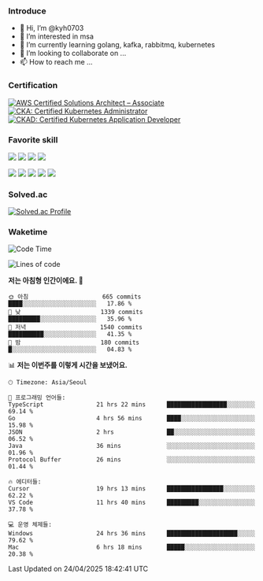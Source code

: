 ### Introduce

<!---
kyh0703/kyh0703 is a ✨ special ✨ repository because its `README.md` (this file) appears on your GitHub profile.
You can click the Preview link to take a look at your changes.
--->

- 👋 Hi, I’m @kyh0703
- 👀 I’m interested in msa
- 🌱 I’m currently learning golang, kafka, rabbitmq, kubernetes
- 💞️ I’m looking to collaborate on ...
- 📫 How to reach me ...

### Certification

<!--START_SECTION:badges-->
[![AWS Certified Solutions Architect – Associate](https://images.credly.com/size/110x110/images/0e284c3f-5164-4b21-8660-0d84737941bc/image.png)](http://www.credly.com/badges/09892086-1381-46b2-bf2d-b67c96fef65f "AWS Certified Solutions Architect – Associate")
[![CKA: Certified Kubernetes Administrator](https://images.credly.com/size/110x110/images/8b8ed108-e77d-4396-ac59-2504583b9d54/cka_from_cncfsite__281_29.png)](http://www.credly.com/badges/fdcd089e-c598-4c77-8383-73de53513b4b "CKA: Certified Kubernetes Administrator")
[![CKAD: Certified Kubernetes Application Developer](https://images.credly.com/size/110x110/images/cc8adc83-1dc6-4d57-8e20-22171247e052/blob)](http://www.credly.com/badges/d01db81e-fc4f-489b-bd4f-3439d9fe33aa "CKAD: Certified Kubernetes Application Developer")
<!--END_SECTION:badges-->

### Favorite skill

<img src="https://img.shields.io/badge/C-000000?style=flat&logo=c&logoColor=A8B9CC" /> <img src="https://img.shields.io/badge/C++-000000?style=flat&logo=c%2B%2B&logoColor=00599C" /> <img src="https://img.shields.io/badge/Go-000000?style=flat&logo=go&logoColor=00ADD8" /> <img src="https://img.shields.io/badge/nodejs-000000?style=flat&logo=node.js&logoColor=A8B9CC" />

<img src="https://img.shields.io/badge/Docker-000000?style=flat&logo=docker&logoColor=2496ED"/> <img src="https://img.shields.io/badge/Kubernetes-000000?style=flat&logo=kubernetes&logoColor=326CE5"/> <img src="https://img.shields.io/badge/rancher-000000?style=flat&logo=rancher&logoColor=0075A8"/> <img src="https://img.shields.io/badge/harbor-000000?style=flat&logo=harbor&logoColor=60B932"/> <img src="https://img.shields.io/badge/ceph-000000?style=flat&logo=ceph&logoColor=EF5C55"/>

### Solved.ac

[![Solved.ac Profile](http://mazassumnida.wtf/api/generate_badge?boj=kyh0703)](https://solved.ac/kyh0703)

### Waketime

<!--START_SECTION:waka-->
![Code Time](http://img.shields.io/badge/Code%20Time-4%2C166%20hrs%2037%20mins-blue)

![Lines of code](https://img.shields.io/badge/%EC%A0%80%EB%8A%94%20%EC%97%AC%ED%83%9C%EA%B9%8C%EC%A7%80%20-7.2%20million%20%EC%A4%84%EC%9D%98%20%EC%BD%94%EB%93%9C%EB%A5%BC%20%EC%9E%91%EC%84%B1%ED%96%88%EC%96%B4%EC%9A%94.-blue)

**저는 아침형 인간이에요. 🐤** 

```text
🌞 아침                     665 commits         ████░░░░░░░░░░░░░░░░░░░░░   17.86 % 
🌆 낮　                     1339 commits        █████████░░░░░░░░░░░░░░░░   35.96 % 
🌃 저녁                     1540 commits        ██████████░░░░░░░░░░░░░░░   41.35 % 
🌙 밤　                     180 commits         █░░░░░░░░░░░░░░░░░░░░░░░░   04.83 % 
```


📊 **저는 이번주를 이렇게 시간을 보냈어요.** 

```text
🕑︎ Timezone: Asia/Seoul

💬 프로그래밍 언어들: 
TypeScript               21 hrs 22 mins      █████████████████░░░░░░░░   69.14 % 
Go                       4 hrs 56 mins       ████░░░░░░░░░░░░░░░░░░░░░   15.98 % 
JSON                     2 hrs               ██░░░░░░░░░░░░░░░░░░░░░░░   06.52 % 
Java                     36 mins             ░░░░░░░░░░░░░░░░░░░░░░░░░   01.96 % 
Protocol Buffer          26 mins             ░░░░░░░░░░░░░░░░░░░░░░░░░   01.44 % 

🔥 에디터들: 
Cursor                   19 hrs 13 mins      ████████████████░░░░░░░░░   62.22 % 
VS Code                  11 hrs 40 mins      █████████░░░░░░░░░░░░░░░░   37.78 % 

💻 운영 체제들: 
Windows                  24 hrs 36 mins      ████████████████████░░░░░   79.62 % 
Mac                      6 hrs 18 mins       █████░░░░░░░░░░░░░░░░░░░░   20.38 % 
```


 Last Updated on 24/04/2025 18:42:41 UTC
<!--END_SECTION:waka-->
